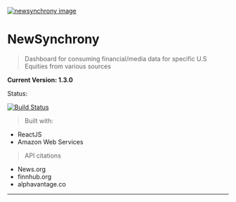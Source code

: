 <a href="https://newsynchrony.com"><img src="https://s3.amazonaws.com/www.markwu.software/images/download.jpeg" title="NewSynchrony" alt="newsynchrony image"></a>

# NewSynchrony

> Dashboard for consuming financial/media data for specific U.S Equities from various sources


**Current Version: 1.3.0**

Status:


[![Build Status](http://img.shields.io/travis/badges/badgerbadgerbadger.svg?style=flat-square)](https://travis-ci.org/badges/badgerbadgerbadger)


> Built with:

- ReactJS
- Amazon Web Services


> API citations

- News.org
- finnhub.org
- alphavantage.co

---

